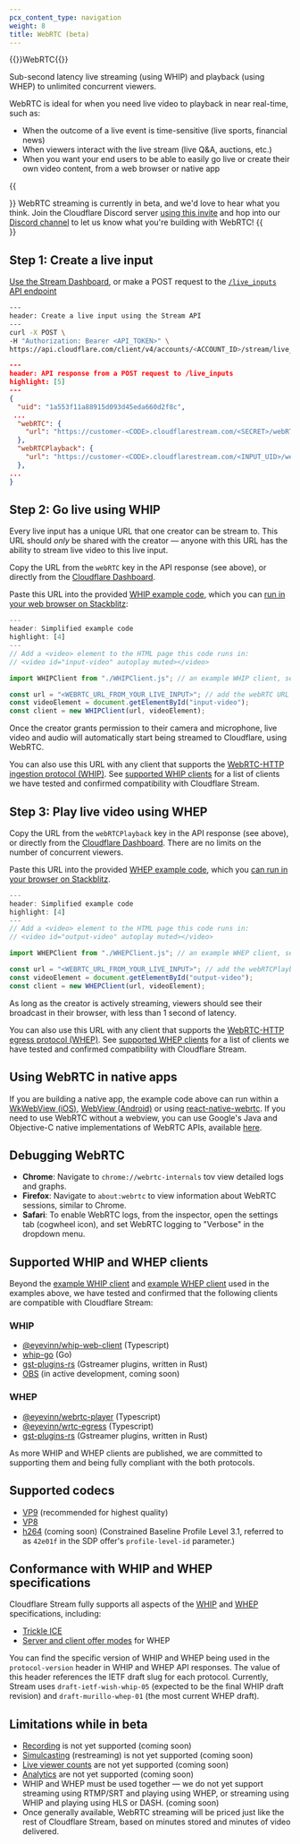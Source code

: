 ```yaml
---
pcx_content_type: navigation
weight: 8
title: WebRTC (beta)
---
```


{{<beta>}}WebRTC{{</beta>}}

Sub-second latency live streaming (using WHIP) and playback (using WHEP) to unlimited concurrent viewers.

WebRTC is ideal for when you need live video to playback in near real-time, such as:

- When the outcome of a live event is time-sensitive (live sports, financial news)
- When viewers interact with the live stream (live Q&A, auctions, etc.)
- When you want your end users to be able to easily go live or create their own video content, from a web browser or native app

{{<Aside>}}
WebRTC streaming is currently in beta, and we'd love to hear what you think. Join the Cloudflare Discord server [using this invite](https://discord.com/invite/cloudflaredev/) and hop into our [Discord channel](https://discord.com/channels/595317990191398933/893253103695065128) to let us know what you're building with WebRTC!
{{</Aside>}}

## Step 1: Create a live input

[Use the Stream Dashboard](https://dash.cloudflare.com/?to=/:account/stream/inputs/create), or make a POST request to the [`/live_inputs` API endpoint](https://developers.cloudflare.com/api/operations/stream-live-inputs-create-a-live-input)

```bash
---
header: Create a live input using the Stream API
---
curl -X POST \
-H "Authorization: Bearer <API_TOKEN>" \
https://api.cloudflare.com/client/v4/accounts/<ACCOUNT_ID>/stream/live_inputs
```

```json
---
header: API response from a POST request to /live_inputs
highlight: [5]
---
{
  "uid": "1a553f11a88915d093d45eda660d2f8c",
 ...
  "webRTC": {
    "url": "https://customer-<CODE>.cloudflarestream.com/<SECRET>/webRTC/publish"
  },
  "webRTCPlayback": {
    "url": "https://customer-<CODE>.cloudflarestream.com/<INPUT_UID>/webRTC/play"
  },
...
}
```

## Step 2: Go live using WHIP

Every live input has a unique URL that one creator can be stream to. This URL should *only* be shared with the creator — anyone with this URL has the ability to stream live video to this live input.

Copy the URL from the `webRTC` key in the API response (see above), or directly from the [Cloudflare Dashboard](https://dash.cloudflare.com/?to=/:account/stream/inputs).

Paste this URL into the provided [WHIP example code](https://github.com/cloudflare/templates/blob/main/stream/webrtc/src/whip.html#L13), which you can [run in your web browser on Stackblitz](https://workers.new/stream/webrtc-whip):

```javascript
---
header: Simplified example code
highlight: [4]
---
// Add a <video> element to the HTML page this code runs in:
// <video id="input-video" autoplay muted></video>

import WHIPClient from "./WHIPClient.js"; // an example WHIP client, see https://github.com/cloudflare/templates/tree/main/stream/webrtc/src/WHIPClient.ts

const url = "<WEBRTC_URL_FROM_YOUR_LIVE_INPUT>"; // add the webRTC URL from your live input here
const videoElement = document.getElementById("input-video");
const client = new WHIPClient(url, videoElement);
```

Once the creator grants permission to their camera and microphone, live video and audio will automatically start being streamed to Cloudflare, using WebRTC.

You can also use this URL with any client that supports the [WebRTC-HTTP ingestion protocol (WHIP)](https://datatracker.ietf.org/doc/draft-ietf-wish-whip/). See [supported WHIP clients](#supported-whip-and-whep-clients) for a list of clients we have tested and confirmed compatibility with Cloudflare Stream.

## Step 3: Play live video using WHEP

Copy the URL from the `webRTCPlayback` key in the API response (see above), or directly from the [Cloudflare Dashboard](https://dash.cloudflare.com/?to=/:account/stream/inputs). There are no limits on the number of concurrent viewers.

Paste this URL into the provided [WHEP example code](https://github.com/cloudflare/templates/blob/main/stream/webrtc/src/whep.html#L13), which you [can run in your browser on Stackblitz](https://workers.new/stream/webrtc-whep).

```javascript
---
header: Simplified example code
highlight: [4]
---
// Add a <video> element to the HTML page this code runs in:
// <video id="output-video" autoplay muted></video>

import WHEPClient from "./WHEPClient.js"; // an example WHEP client, see https://github.com/cloudflare/templates/tree/main/stream/webrtc/src/WHEPClient.ts

const url = "<WEBRTC_URL_FROM_YOUR_LIVE_INPUT>"; // add the webRTCPlayback URL from your live input here
const videoElement = document.getElementById("output-video");
const client = new WHEPClient(url, videoElement);
```

As long as the creator is actively streaming, viewers should see their broadcast in their browser, with less than 1 second of latency.

You can also use this URL with any client that supports the [WebRTC-HTTP egress protocol (WHEP)](https://www.ietf.org/archive/id/draft-murillo-whep-01.html). See [supported WHEP clients](#supported-whip-and-whep-clients) for a list of clients we have tested and confirmed compatibility with Cloudflare Stream.

## Using WebRTC in native apps

If you are building a native app, the example code above can run within a [WkWebView (iOS)](https://developer.apple.com/documentation/webkit/wkwebview), [WebView (Android)](https://developer.android.com/reference/android/webkit/WebView) or using [react-native-webrtc](https://github.com/react-native-webrtc/react-native-webrtc/blob/master/Documentation/BasicUsage.md). If you need to use WebRTC without a webview, you can use Google's Java and Objective-C native implementations of WebRTC APIs, available [here](https://webrtc.googlesource.com/src/+/refs/heads/main/sdk).

## Debugging WebRTC

- **Chrome**: Navigate to `chrome://webrtc-internals` tov view detailed logs and graphs.
- **Firefox**: Navigate to `about:webrtc` to view information about WebRTC sessions, similar to Chrome.
- **Safari**: To enable WebRTC logs, from the inspector, open the settings tab (cogwheel icon), and set WebRTC logging to "Verbose" in the dropdown menu.

## Supported WHIP and WHEP clients

Beyond the [example WHIP client](https://github.com/cloudflare/templates/blob/main/stream/webrtc/src/WHIPClient.ts) and [example WHEP client](https://github.com/cloudflare/templates/blob/main/stream/webrtc/src/WHEPClient.ts) used in the examples above, we have tested and confirmed that the following clients are compatible with Cloudflare Stream:

### WHIP

- [@eyevinn/whip-web-client](https://www.npmjs.com/package/@eyevinn/whip-web-client) (Typescript)
- [whip-go](https://github.com/ggarber/whip-go) (Go)
- [gst-plugins-rs](https://gitlab.freedesktop.org/gstreamer/gst-plugins-rs) (Gstreamer plugins, written in Rust)
- [OBS](https://github.com/obsproject/obs-studio/pull/7926) (in active development, coming soon)

### WHEP

- [@eyevinn/webrtc-player](https://www.npmjs.com/package/@eyevinn/webrtc-player) (Typescript)
- [@eyevinn/wrtc-egress](https://www.npmjs.com/package/@eyevinn/wrtc-egress) (Typescript)
- [gst-plugins-rs](https://gitlab.freedesktop.org/gstreamer/gst-plugins-rs) (Gstreamer plugins, written in Rust)

As more WHIP and WHEP clients are published, we are committed to supporting them and being fully compliant with the both protocols.

## Supported codecs

- [VP9](https://developers.google.com/media/vp9) (recommended for highest quality)
- [VP8](https://en.wikipedia.org/wiki/VP8)
- [h264](https://en.wikipedia.org/wiki/Advanced_Video_Coding) (coming soon) (Constrained Baseline Profile Level 3.1, referred to as `42e01f` in the SDP offer's `profile-level-id` parameter.)

## Conformance with WHIP and WHEP specifications

Cloudflare Stream fully supports all aspects of the [WHIP](https://datatracker.ietf.org/doc/draft-ietf-wish-whip/) and [WHEP](https://www.ietf.org/archive/id/draft-murillo-whep-01.html) specifications, including:

- [Trickle ICE](https://datatracker.ietf.org/doc/rfc8838/)
- [Server and client offer modes](https://www.ietf.org/archive/id/draft-murillo-whep-01.html#section-3) for WHEP

You can find the specific version of WHIP and WHEP being used in the `protocol-version` header in WHIP and WHEP API responses. The value of this header references the IETF draft slug for each protocol. Currently, Stream uses `draft-ietf-wish-whip-05` (expected to be the final WHIP draft revision) and `draft-murillo-whep-01` (the most current WHEP draft).

## Limitations while in beta

- [Recording](/stream/stream-live/watch-live-stream/#replaying-recordings) is not yet supported (coming soon)
- [Simulcasting](/stream/stream-live/simulcasting) (restreaming) is not yet supported (coming soon)
- [Live viewer counts](/stream/getting-analytics/live-viewer-count/) are not yet supported (coming soon)
- [Analytics](/stream/getting-analytics/fetching-bulk-analytics/) are not yet supported (coming soon)
- WHIP and WHEP must be used together — we do not yet support streaming using RTMP/SRT and playing using WHEP, or streaming using WHIP and playing using HLS or DASH. (coming soon)
- Once generally available, WebRTC streaming will be priced just like the rest of Cloudflare Stream, based on minutes stored and minutes of video delivered.
